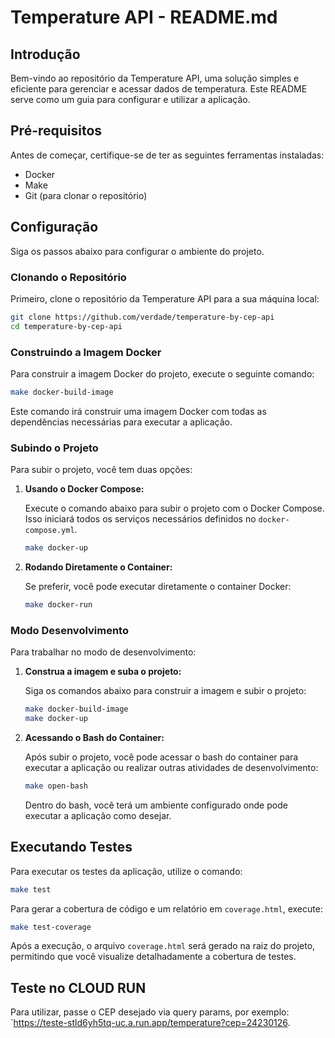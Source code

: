 
# Temperature API - README.md

## Introdução

Bem-vindo ao repositório da Temperature API, uma solução simples e eficiente para gerenciar e acessar dados de temperatura. Este README serve como um guia para configurar e utilizar a aplicação.

## Pré-requisitos

Antes de começar, certifique-se de ter as seguintes ferramentas instaladas:

- Docker
- Make
- Git (para clonar o repositório)

## Configuração

Siga os passos abaixo para configurar o ambiente do projeto.

### Clonando o Repositório

Primeiro, clone o repositório da Temperature API para a sua máquina local:

```bash
git clone https://github.com/verdade/temperature-by-cep-api
cd temperature-by-cep-api
```

### Construindo a Imagem Docker

Para construir a imagem Docker do projeto, execute o seguinte comando:

```bash
make docker-build-image
```

Este comando irá construir uma imagem Docker com todas as dependências necessárias para executar a aplicação.

### Subindo o Projeto

Para subir o projeto, você tem duas opções:

1. **Usando o Docker Compose:**

   Execute o comando abaixo para subir o projeto com o Docker Compose. Isso iniciará todos os serviços necessários definidos no `docker-compose.yml`.

   ```bash
   make docker-up
   ```

2. **Rodando Diretamente o Container:**

   Se preferir, você pode executar diretamente o container Docker:

   ```bash
   make docker-run
   ```

### Modo Desenvolvimento

Para trabalhar no modo de desenvolvimento:

1. **Construa a imagem e suba o projeto:**

   Siga os comandos abaixo para construir a imagem e subir o projeto:

   ```bash
   make docker-build-image
   make docker-up
   ```

2. **Acessando o Bash do Container:**

   Após subir o projeto, você pode acessar o bash do container para executar a aplicação ou realizar outras atividades de desenvolvimento:

   ```bash
   make open-bash
   ```

   Dentro do bash, você terá um ambiente configurado onde pode executar a aplicação como desejar.

## Executando Testes

Para executar os testes da aplicação, utilize o comando:

```bash
make test
```

Para gerar a cobertura de código e um relatório em `coverage.html`, execute:

```bash
make test-coverage
```

Após a execução, o arquivo `coverage.html` será gerado na raiz do projeto, permitindo que você visualize detalhadamente a cobertura de testes.

## Teste no CLOUD RUN

Para utilizar, passe o CEP desejado via query params, por exemplo: `https://teste-stld6yh5tq-uc.a.run.app/temperature?cep=24230126.
